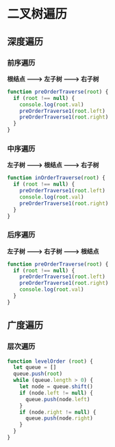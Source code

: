 # 二叉树遍历

## 深度遍历

### 前序遍历

**根结点 ---> 左子树 ---> 右子树**

```js
function preOrderTraverse(root) {
  if (root !== null) {
    console.log(root.val)
    preOrderTraverse1(root.left)
    preOrderTraverse1(root.right)
  }
}
```

### 中序遍历

**左子树 ---> 根结点 ---> 右子树**

```js
function inOrderTraverse(root) {
  if (root !== null) {
    preOrderTraverse1(root.left)
    console.log(root.val)
    preOrderTraverse1(root.right)
  }
}
```

### 后序遍历

**左子树 ---> 右子树 ---> 根结点**

```js
function preOrderTraverse(root) {
  if (root !== null) {
    preOrderTraverse1(root.left)
    preOrderTraverse1(root.right)
    console.log(root.val)
  }
}
```

## 广度遍历

### 层次遍历

```js
function levelOrder (root) {
  let queue = []
  queue.push(root)
  while (queue.length > 0) {
    let node = queue.shift()
    if (node.left != null) {
      queue.push(node.left)
    }
    if (node.right != null) {
      queue.push(node.right)
    }
  }
}
```

